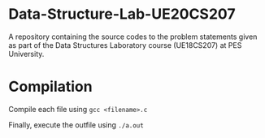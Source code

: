 # Data-Structure-Lab-UE20CS207

A repository containing the source codes to the problem statements given as part of the Data Structures Laboratory course (UE18CS207) at PES University.

# Compilation
Compile each file using ```gcc <filename>.c```

Finally, execute the outfile using ```./a.out```
